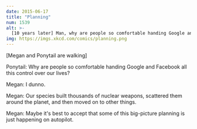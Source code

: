 ```yaml
---
date: 2015-06-17
title: "Planning"
num: 1539
alt: >-
  [10 years later] Man, why are people so comfortable handing Google and Facebook control over our nuclear weapons?
img: https://imgs.xkcd.com/comics/planning.png
---
```

[Megan and Ponytail are walking]

Ponytail: Why are people so comfortable handing Google and Facebook all this control over our lives?

Megan: I dunno.

Megan: Our species built thousands of nuclear weapons, scattered them around the planet, and then moved on to other things.

Megan: Maybe it's best to accept that some of this big-picture planning is just happening on autopilot.